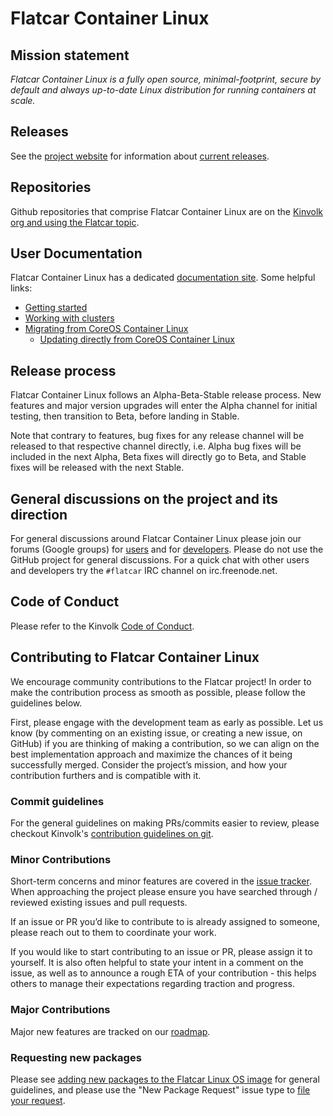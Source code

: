 # Flatcar Container Linux

## Mission statement

_Flatcar Container Linux is a fully open source, minimal-footprint, secure by default and always up-to-date Linux distribution for running containers at scale._

## Releases

See the [project website](https://kinvolk.io/flatcar-container-linux/) for information about [current releases](https://kinvolk.io/flatcar-container-linux/releases/). 

## Repositories

Github repositories that comprise Flatcar Container Linux are on the [Kinvolk org and using the Flatcar topic](https://github.com/search?q=org%3Akinvolk+topic%3Aflatcar).

## User Documentation

Flatcar Container Linux has a dedicated [documentation site](https://kinvolk.io/docs/flatcar-container-linux/latest/). Some helpful links:

* [Getting started](https://kinvolk.io/docs/flatcar-container-linux/latest/installing/)
* [Working with clusters](https://kinvolk.io/docs/flatcar-container-linux/latest/#creating-clusters)
* [Migrating from CoreOS Container Linux](https://kinvolk.io/docs/flatcar-container-linux/latest/migrating-from-coreos/)
  * [Updating directly from CoreOS Container Linux](https://kinvolk.io/docs/flatcar-container-linux/latest/migrating-from-coreos/update-from-container-linux/)

## Release process

Flatcar Container Linux follows an Alpha-Beta-Stable release process. New features and major version upgrades will enter the Alpha channel for initial testing, then transition to Beta, before landing in Stable.

Note that contrary to features, bug fixes for any release channel will be released to that respective channel directly, i.e. Alpha bug fixes will be included in the next Alpha, Beta fixes will directly go to Beta, and Stable fixes will be released with the next Stable.

## General discussions on the project and its direction

For general discussions around Flatcar Container Linux please join our forums (Google groups) for [users](https://groups.google.com/forum/#!forum/flatcar-linux-user) and for [developers](https://groups.google.com/forum/#!forum/flatcar-linux-dev). Please do not use the GitHub project for general discussions. For a quick chat with other users and developers try the `#flatcar` IRC channel on irc.freenode.net.

## Code of Conduct

Please refer to the Kinvolk [Code of Conduct](https://github.com/kinvolk/contribution/blob/master/CODE_OF_CONDUCT.md).

## Contributing to Flatcar Container Linux

We encourage community contributions to the Flatcar project! In order to make the contribution process as smooth as possible, please follow the guidelines below.

First, please engage with the development team as early as possible. Let us know (by commenting on an existing issue, or creating a new issue, on GitHub) if you are thinking of making a contribution, so we can align on the best implementation approach and maximize the chances of it being successfully merged. Consider the project’s mission, and how your contribution furthers and is compatible with it.

### Commit guidelines

For the general guidelines on making PRs/commits easier to review, please checkout Kinvolk's [contribution guidelines on git](https://github.com/kinvolk/contribution/tree/master/topics/git.md).

### Minor Contributions

Short-term concerns and minor features are covered in the [issue tracker](https://github.com/kinvolk/Flatcar/issues/). When approaching the project please ensure you have searched through / reviewed existing issues and pull requests.

If an issue or PR you’d like to contribute to is already assigned to someone, please reach out to them to coordinate your work.

If you would like to start contributing to an issue or PR, please assign it to yourself. It is also often helpful to state your intent in a comment on the issue, as well as to announce a rough ETA of your contribution - this helps others to manage their expectations regarding traction and progress.

### Major Contributions

Major new features are tracked on our [roadmap](https://github.com/orgs/kinvolk/projects/12).

### Requesting new packages

Please see [adding new packages to the Flatcar Linux OS image](adding-new-packages.md) for general guidelines, and please use the "New Package Request" issue type to [file your request](https://github.com/kinvolk/Flatcar/issues/new/choose).
